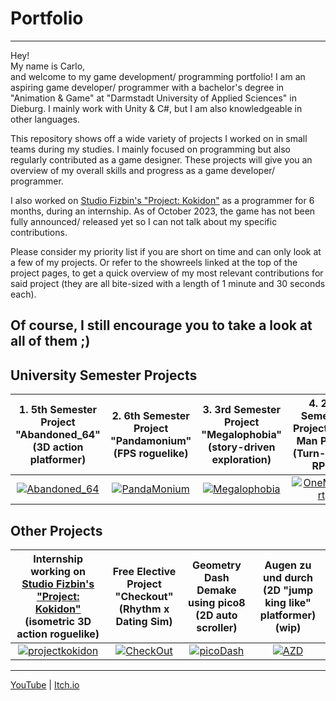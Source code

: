 # Portfolio
----------
Hey!   
My name is Carlo,  
and welcome to my game development/ programming portfolio!
I am an aspiring game developer/ programmer with a bachelor's degree in "Animation & Game" at "Darmstadt University of Applied Sciences" in Dieburg. I mainly work with Unity & C#, but I am also knowledgeable in other languages.
  
This repository shows off a wide variety of projects I worked on in small teams during my studies. I mainly focused on programming but also regularly contributed as a game designer. These projects will give you an overview of my overall skills and progress as a game developer/ programmer.

I also worked on <a href="https://www.studio-fizbin.com/">Studio Fizbin's "Project: Kokidon"</a> as a programmer for 6 months, during an internship. As of October 2023, the game has not been fully announced/ released yet so I can not talk about my specific contributions.

Please consider my priority list if you are short on time and can only look at a few of my projects. Or refer to the showreels linked at the top of the project pages, to get a quick overview of my most relevant contributions for said project (they are all bite-sized with a length of 1 minute and 30 seconds each).

Of course, I still encourage you to take a look at all of them ;)
----------

University Semester Projects
----------
| 1. 5th Semester Project "Abandoned_64" (3D action platformer) | 2. 6th Semester Project "Pandamonium" (FPS roguelike) | 3. 3rd Semester Project "Megalophobia" (story-driven exploration) | 4. 2nd Semester Project "One Man Party" (Turn-based RPG) |
|:-------------------------:|:-------------------------:|:-------------------------:|:-------------------------:|
| [![Abandoned_64](https://user-images.githubusercontent.com/59093470/156429171-a7a8455f-8906-4d5d-935a-b62fafff2811.png)](https://github.com/NeoNova111/Portfolio/tree/main/Abandoned_64%20(5.%20Semester%20Game)) | [![PandaMonium](https://user-images.githubusercontent.com/59093470/180043078-99188f71-97e5-4fd7-80a5-b22a9184bb83.png)](https://github.com/NeoNova111/Portfolio/tree/main/Pandamonium%20(6.%20Semester%20Game)) | [![Megalophobia](https://user-images.githubusercontent.com/59093470/156429209-f6c2aa18-5713-4bc5-8151-4ea1332a8ffd.jpg)](https://github.com/NeoNova111/Portfolio/tree/main/Megalophobia%20Unity%20Project%20(3.%20Semester%20Game)) | [![OneManParty](https://user-images.githubusercontent.com/59093470/156429609-942bf18a-d98d-4ba3-aa7a-e83a1f83d36c.png)](https://github.com/NeoNova111/Portfolio/tree/main/One%20Man%20Party%20Unity%20Project%20(2.%20Semester%20Game))  

Other Projects
----------
| Internship working on <a href="https://www.studio-fizbin.com/">Studio Fizbin's "Project: Kokidon"</a> (isometric 3D action roguelike) | Free Elective Project "Checkout" (Rhythm x Dating Sim) | Geometry Dash Demake using pico8 (2D auto scroller) | Augen zu und durch (2D "jump king like" platformer) (wip) |
|:-------------------------:|:-------------------------:|:-------------------------:|:-------------------------:|
[![projectkokidon](https://github-production-user-asset-6210df.s3.amazonaws.com/59093470/273318880-17afa4d3-355f-416a-a8fc-9d9524714fd8.png)](https://github.com/NeoNova111/Portfolio/tree/main/Project%20Kokidon) | [![CheckOut](https://user-images.githubusercontent.com/59093470/156429528-284d9b49-5b0b-44c8-9da9-9aaefc90cabd.png)](https://github.com/NeoNova111/Portfolio/tree/main/Check%20Out%20(4.%20Semester%20Free%20Elective)) | [![picoDash](https://github-production-user-asset-6210df.s3.amazonaws.com/59093470/273320478-a66f4de7-49ef-47f7-9d51-a192c3bb3c63.PNG)](https://github.com/NeoNova111/Portfolio/tree/main/Geometry%20Dash%20Demake) | [![AZD](https://user-images.githubusercontent.com/59093470/273333474-cdb5443a-c4f9-403b-a6a2-ec4d8c968230.png)](https://github.com/NeoNova111/Portfolio/tree/main/AZD)

----------
<a href="https://www.youtube.com/channel/UCJKa8idl7TpF9RqIwFwmBOQ">YouTube</a> | <a href="https://apandev.itch.io/">Itch.io</a>
